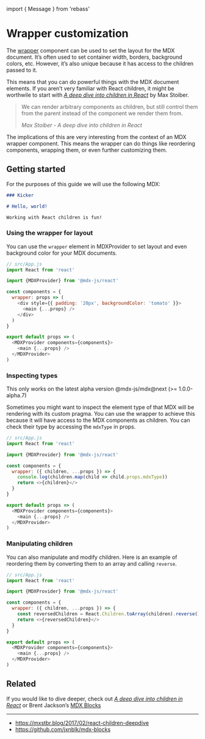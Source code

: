 import { Message } from 'rebass'

# Wrapper customization

The [wrapper](/getting-started#using-the-wrapper) component can be used
to set the layout for the MDX document.  It’s often used to set container
width, borders, background colors, etc.  However, it’s also unique because
it has access to the children passed to it.

This means that you can do powerful things with the MDX document elements.
If you aren’t very familiar with React children, it might be worthwile to
start with [_A deep dive into children in React_](https://mxstbr.blog/2017/02/react-children-deepdive/)
by Max Stoiber.

> We can render arbitrary components as children, but still control them from the
> parent instead of the component we render them from.
>
> _Max Stoiber - A deep dive into children in React_

The implications of this are very interesting from the context of an
MDX wrapper component.  This means the wrapper can do things like reordering
components, wrapping them, or even further customizing them.

## Getting started

For the purposes of this guide we will use the following MDX:

```md
### Kicker

# Hello, world!

Working with React children is fun!
```

### Using the wrapper for layout

You can use the `wrapper` element in MDXProvider to set layout and even
background color for your MDX documents.

```js
// src/App.js
import React from 'react'

import {MDXProvider} from '@mdx-js/react'

const components = {
  wrapper: props => (
    <div style={{ padding: '20px', backgroundColor: 'tomato' }}>
      <main {...props} />
    </div>
  )
}

export default props => (
  <MDXProvider components={components}>
    <main {...props} />
  </MDXProvider>
)
```

### Inspecting types

<Message>
  This only works on the latest alpha version @mdx-js/mdx@next (>= 1.0.0-alpha.7)
</Message>

Sometimes you might want to inspect the element type of that
MDX will be rendering with its custom pragma.  You can use the
wrapper to achieve this because it will have access to the MDX
components as children.  You can check their type by accessing
the `mdxType` in props.

```js
// src/App.js
import React from 'react'

import {MDXProvider} from '@mdx-js/react'

const components = {
  wrapper: ({ children, ...props }) => {
    console.log(children.map(child => child.props.mdxType))
    return <>{children}</>
  }
}

export default props => (
  <MDXProvider components={components}>
    <main {...props} />
  </MDXProvider>
)
```

### Manipulating children

You can also manipulate and modify children.  Here is an example of reordering
them by converting them to an array and calling `reverse`.

```js
// src/App.js
import React from 'react'

import {MDXProvider} from '@mdx-js/react'

const components = {
  wrapper: ({ children, ...props }) => {
    const reversedChildren = React.Children.toArray(children).reverse()
    return <>{reversedChildren}</>
  }
}

export default props => (
  <MDXProvider components={components}>
    <main {...props} />
  </MDXProvider>
)
```

## Related

If you would like to dive deeper, check out
[_A deep dive into children in React_](https://mxstbr.blog/2017/02/react-children-deepdive/)
or Brent Jackson’s [MDX Blocks](https://github.com/jxnblk/mdx-blocks)

* * *

*   <https://mxstbr.blog/2017/02/react-children-deepdive>
*   <https://github.com/jxnblk/mdx-blocks>
